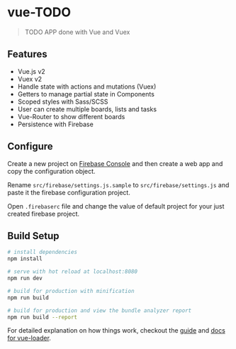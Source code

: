 # vue-TODO

> TODO APP done with Vue and Vuex

## Features
* Vue.js v2
* Vuex v2
* Handle state with actions and mutations (Vuex)
* Getters to manage partial state in Components
* Scoped styles with Sass/SCSS
* User can create multiple boards, lists and tasks
* Vue-Router to show different boards
* Persistence with Firebase

## Configure

Create a new project on [Firebase Console](https://console.firebase.google.com)
and then create a web app and copy the configuration object.

Rename `src/firebase/settings.js.sample` to `src/firebase/settings.js` and paste it the firebase configuration project.

Open `.firebaserc` file and change the value of default project for your just created firebase project.

## Build Setup

``` bash
# install dependencies
npm install

# serve with hot reload at localhost:8080
npm run dev

# build for production with minification
npm run build

# build for production and view the bundle analyzer report
npm run build --report
```

For detailed explanation on how things work, checkout the [guide](http://vuejs-templates.github.io/webpack/) and [docs for vue-loader](http://vuejs.github.io/vue-loader).
